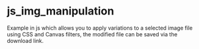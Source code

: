 # js_img_manipulation
Example in js which allows you to apply variations to a selected image file using CSS and Canvas filters, the modified file can be saved via the download link.
